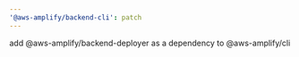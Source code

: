 ```yaml
---
'@aws-amplify/backend-cli': patch
---
```


add @aws-amplify/backend-deployer as a dependency to @aws-amplify/cli

